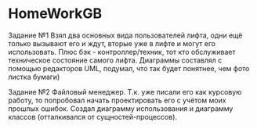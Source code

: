 # HomeWorkGB
Задание №1
Взял два основных вида пользователей лифта, одни ещё только вызывают его и ждут, вторые уже в лифте и могут его использовать. 
Плюс бэк - контроллер/техник, тот кто обслуживает техническое состояние самого лифта.
Диаграммы составлял с помощью редакторов UML, подумал, что так будет понятнее, чем фото листка бумаги)

Задание №2
Файловый менеджер. Т.к. уже писали его как курсовую работу, то попробовал начать проектировать его с учётом моих прошлых ошибок.
Создал диаграмму использования и диаграмму классов (отталкивался от сущностей-процессов). 